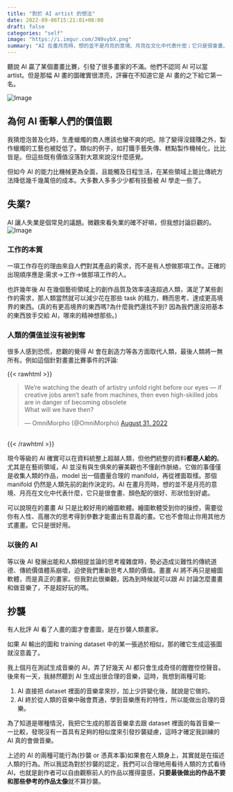 ```yaml
---
title: "對於 AI artist 的想法"
date: 2022-09-06T15:21:01+08:00
draft: false
categories: "self"
image: "https://i.imgur.com/JN9vybX.png"
summary: "AI 在畫月亮時，想的並不是月亮的意境、月亮在文化中代表什麼；它只是很會畫、顏色配的很好、形狀恰到好處。"
---
```


聽說 AI 贏了某個畫畫比賽，引發了很多畫家的不滿。他們不認同 AI 可以當 artist。但是那幅 AI 畫的圖確實很漂亮，評審在不知道它是 AI 畫的之下給它第一名。

![Image](https://i.imgur.com/tUOpAAx.png#centers)

## 為何 AI 衝擊人們的價值觀

我猜燈泡普及化時，生產蠟燭的商人應該也蠻不爽的吧。除了變得沒錢賺之外，製作蠟燭的工藝也被貶低了。類似的例子，如打鐵手藝失傳、糕點製作機械化，比比皆是。但這些既有價值沒落對大眾來說沒什麼感覺。

但如今 AI 的能力比機械更為全面，且能觸及日程生活，在某些領域上能比傳統方法降低幾千幾萬倍的成本。大多數人多多少少都有技藝被 AI 學走一些了。

## 失業?

AI 讓人失業是個常見的議題。微觀來看失業的確不好嘛，但我想討論巨觀的。
![Image](https://i.imgur.com/cWjhmnZ.png)

### 工作的本質

一項工作存在的理由來自人們對其產品的需求，而不是有人想做那項工作。正確的出現順序應是:需求->工作->做那項工作的人。

也許幾年後 AI 在幾個藝術領域上的創作品質及效率遠遠超過人類，滿足了某些創作的需求，那人類當然就可以減少花在那些 task 的精力，轉而思考、達成更高境界的東西。(真的有更高境界的東西嗎?為什麼我們還找不到? 因為我們還沒把基本的東西放手交給 AI，哪來的精神想那些。)

### 人類的價值並沒有被剝奪

很多人感到恐慌，悲觀的覺得 AI 會在創造力等各方面取代人類，最後人類將一無所有。例如這個針對畫畫比賽事件的評論:

{{< rawhtml >}}
<blockquote class="twitter-tweet" data-conversation="none" data-theme="dark"><p lang="en" dir="ltr">We’re watching the death of artistry unfold right before our eyes — if creative jobs aren’t safe from machines, then even high-skilled jobs are in danger of becoming obsolete<br>What will we have then?</p>&mdash; OmniMorpho (@OmniMorpho) <a href="https://twitter.com/OmniMorpho/status/1564782875072872450?ref_src=twsrc%5Etfw">August 31, 2022</a></blockquote> <script async src="https://platform.twitter.com/widgets.js" charset="utf-8"></script>
<br>
{{< /rawhtml >}}

現今等級的 AI 確實可以在資料統整上超越人類，但他們統整的資料**都是人給的**。尤其是在藝術領域，AI 並沒有與生俱來的審美觀也不懂創作脈絡，它做的事僅僅是收集人類的作品，model 出一個盡量合理的 manifold，再從裡面取樣。那個 manifold 仍然是人類先前的創作決定的。AI 在畫月亮時，想的並不是月亮的意境、月亮在文化中代表什麼，它只是很會畫、顏色配的很好、形狀恰到好處。

可以說現在的畫畫 AI 只是比較好用的繪圖軟體。繪圖軟體受到你的操控，需要從你有人性、高層次的思考得到參數才能畫出有意義的畫。它也不會阻止你用其他方式畫畫。它只是很好用。

### 以後的 AI

等以後 AI 發展出能和人類相提並論的思考複雜度時，勢必造成災難性的傳統道德、傳統價值體系崩壞，迫使我們重新思考人類的價值。畫畫 AI 將不再只是繪圖軟體，而是真正的畫家。但我對此很樂觀，因為到時候就可以跟 AI 討論怎麼畫畫和做音樂了，不是超好玩的嗎。

## 抄襲

有人批評 AI 看了人畫的圖才會畫圖，是在抄襲人類畫家。

如果 AI 輸出的圖和 training dataset 中的某一張過於相似，那的確它生成這張圖就沒意義了。

我上個月在測試生成音樂的 AI，弄了好幾天 AI 都只會生成奇怪的鏗鏗悾悾聲音。後來有一天，我赫然聽到 AI 生成出很合理的音樂，這時，我想到兩種可能:

1. AI 直接把 dataset 裡面的音樂拿來抄，加上少許變化後，就說是它做的。
2. AI 終於從人類的音樂中融會貫通，學到音樂應有的特性，所以能做出合理的音樂。

為了知道是哪種情況，我把它生成的那首音樂拿去跟 dataset 裡面的每首音樂一一比較，發現沒有一首具有足夠的相似度來引發抄襲疑慮，這時才確定我訓練的 AI 真的會做音樂。

上述的 AI 的兩種可能行為(抄襲 or 憑真本事)如果套在人類身上，其實就是在描述人類的行為。所以我認為對於抄襲的認定，我們可以合理地用看待人類的方式看待 AI，也就是創作者可以自由觀察前人的作品以獲得靈感，**只要最後做出的作品不要和那些參考的作品太像**就不算抄襲。
